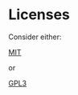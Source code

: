 # Licenses

Consider either:

[MIT](https://choosealicense.com/licenses/mit/)

or

[GPL3](https://choosealicense.com/licenses/gpl-3.0/)
